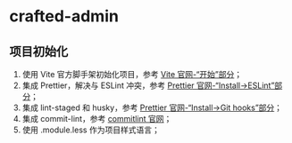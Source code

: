 # crafted-admin

## 项目初始化

1. 使用 Vite 官方脚手架初始化项目，参考 [Vite 官网-“开始”部分](https://cn.vitejs.dev/guide/)；
2. 集成 Prettier，解决与 ESLint 冲突，参考 [Prettier 官网-“Install->ESLint”部分](https://prettier.io/docs/en/install)；
3. 集成 lint-staged 和 husky，参考 [Prettier 官网-“Install->Git hooks”部分](https://prettier.io/docs/en/install#git-hooks)；
4. 集成 commit-lint，参考 [commitlint 官网](https://github.com/conventional-changelog/commitlint)；
5. 使用 .module.less 作为项目样式语言；
